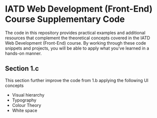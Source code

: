 # IATD Web Development (Front-End) Course Supplementary Code


The code in this repository provides practical examples and additional resources that complement the theoretical concepts covered in the IATD Web Development (Front-End) course. By working through these code snippets and projects, you will be able to apply what you've learned in a hands-on manner.

## Section 1.c 

This section further improve the code from 1.b applying the following UI concepts
- Visual hierarchy
- Typography
- Colour Theory
- White space



